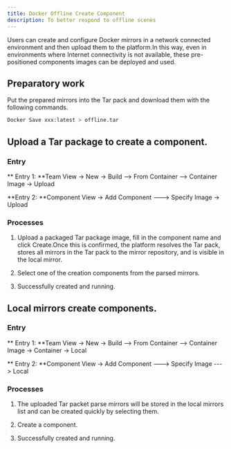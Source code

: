 ```yaml
---
title: Docker Offline Create Component
description: To better respond to offline scenes
---
```


Users can create and configure Docker mirrors in a network connected environment and then upload them to the platform.In this way, even in environments where Internet connectivity is not available, these pre-positioned components images can be deployed and used.

## Preparatory work

Put the prepared mirrors into the Tar pack and download them with the following commands.

```bash
Docker Save xxx:latest > offline.tar
```

## Upload a Tar package to create a component.

### Entry

\*\* Entry 1: \*\*Team View -> New -> Build --> From Container --> Container Image -> Upload

\*\*Entry 2: \*\*Component View -> Add Component ---> Specify Image -> Upload

### Processes

1. Upload a packaged Tar package image, fill in the component name and click Create.Once this is confirmed, the platform resolves the Tar pack, stores all mirrors in the Tar pack to the mirror repository, and is visible in the local mirror.

2. Select one of the creation components from the parsed mirrors.

3. Successfully created and running.

## Local mirrors create components.

### Entry

\*\* Entry 1: \*\*Team View -> New -> Build --> From Container --> Container Image -> Container -> Local

\*\* Entry 2: \*\*Component View -> Add Component ---> Specify Image ---> Local

### Processes

1. The uploaded Tar packet parse mirrors will be stored in the local mirrors list and can be created quickly by selecting them.

2. Create a component.

3. Successfully created and running.
